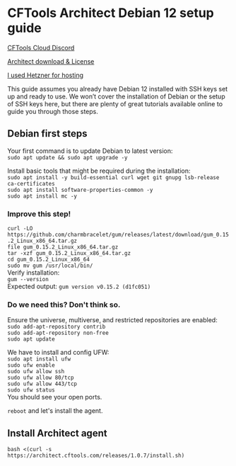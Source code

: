 # CFTools Architect Debian 12 setup guide

[CFTools Cloud Discord](https://discord.com/invite/k7Zdw6cXSH)

[Architect download & License](https://discord.com/channels/373098389174484992/1312066884467953775)

[I used Hetzner for hosting](https://www.hetzner.com/)

This guide assumes you already have Debian 12 installed
with SSH keys set up and ready to use. We won’t cover
the installation of Debian or the setup of SSH keys here,
but there are plenty of great tutorials available online
to guide you through those steps.


## Debian first steps

Your first command is to update Debian to latest version:\
`sudo apt update && sudo apt upgrade -y`

Install basic tools that might be required during the installation:\
`sudo apt install -y build-essential curl wget git gnupg lsb-release ca-certificates`\
`sudo apt install software-properties-common -y`\
`sudo apt install mc -y`

### Improve this step!
`curl -LO https://github.com/charmbracelet/gum/releases/latest/download/gum_0.15.2_Linux_x86_64.tar.gz`\
`file gum_0.15.2_Linux_x86_64.tar.gz`\
`tar -xzf gum_0.15.2_Linux_x86_64.tar.gz`\
`cd gum_0.15.2_Linux_x86_64`\
`sudo mv gum /usr/local/bin/`\
Verify installation:\
`gum --version`\
Expected output: `gum version v0.15.2 (d1fc051)`

### Do we need this? Don't think so.
Ensure the universe, multiverse, and restricted repositories are enabled:\
`sudo add-apt-repository contrib`\
`sudo add-apt-repository non-free`\
`sudo apt update`

We have to install and config UFW:\
`sudo apt install ufw`\
`sudo ufw enable`\
`sudo ufw allow ssh`\
`sudo ufw allow 80/tcp`\
`sudo ufw allow 443/tcp`\
`sudo ufw status`\
You should see your open ports. 

`reboot` and let's install the agent.


## Install Architect agent

`bash <(curl -s https://architect.cftools.com/releases/1.0.7/install.sh)`

